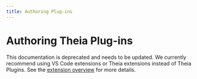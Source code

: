 ```yaml
---
title: Authoring Plug-ins
---
```


# Authoring Theia Plug-ins

This documentation is deprecated and needs to be updated. We currently recommend using VS Code extensions or Theia extensions instead of Theia Plugins. See the [extension overview](https://theia-ide.org/docs/extensions/) for more details.
<!--
Let's create our first Theia plug-in. As an example, we are going to register a command _Hello World_ that displays a notification "Hello world!". This article is guiding you through all the necessary steps.

## Theia’s Architecture

### Plug-in vs Extension

Theia is an extensible IDE. You may already have heard extensions as being a way to customize the IDE. Plug-ins is a new extensibility model that has been added recently into Theia. Here are the main differences between plug-ins vs the extensions.

#### Plug-ins

pros:
 + Code isolation: as plug-in's code in running in separate processes, it can't block Theia core processes.
 + Can be loaded at runtime. No need to recompile the full IDE of Theia.
 + Reduce compilation time
 + Self-contained. A plug-in can be packaged into a single file and loaded directly after. No extra need to grab dependencies from npmjs, etc.
 + Simple API
   + No need to learn inversify or any framework.
   + Single entry point, with code completion to see possible calls with associated JsDoc.
 + Upgrade easily from one theia version to another version as API is backward compliant.

cons:
 - Need to stick to this pre-defined API. It's not possible to tweak something if contribution point is not provided through API. Note that current API can be extended to support more stuff ;-)

### Design
A Theia app is composed of a core providing a set of widgets, commands, handlers, etc. for a specific functionality.

Theia defines a runtime API allowing plug-ins to customize the IDE and add their behaviour to various aspects of the application.

In Theia, a plug-in has access to the API through an object named `theia` which is available in all plug-ins.
[More details on API](https://github.com/eclipse-theia/theia/blob/master/packages/plugin/README.md).

There are two natures of plug-ins:
 - Backend plug-in. If you're familiar with VS Code extensions, it's very close. The plug-in's code is running in its own process on the server side. The API is called and it will send some actions on user's browser/UI to register new commands, etc. All the callbacks are executed on the server side on a dedicated process.
 - Frontend plug-in. In that case, callbacks are executed in a worker thread on the UI/browser. These plug-ins are only authorized to use "browser compliant" modules. For example opening or writing to a file is impossible as all the code of the plug-in is running on the browser side. But this approach is helpful if you really want to have some stuff on the client side to avoid some network operations.

## Prerequisites

Having a running Theia instance. (v0.3.12+)
Instructions for getting Theia are available from [Theia repository](https://github.com/eclipse-theia/theia#getting-started).

## Project Layout

We are going to create a new project and for this we will create a folder named `theia-hello-world-plugin` that will contain the source code of the project.

This new folder can be created in any directories, it is independent of Theia source code.

To ease the setup of such a repository, a [Yeoman code generator](https://www.npmjs.com/package/@theia/generator-plugin) exists and can be installed to scaffold the project.

Generator can be installed and executed with the following commands. Note that these commands can be entered from a new terminal inside your running Theia instance.

```bash
npm install -g yo @theia/generator-plugin
mkdir theia-hello-world-plugin
cd theia-hello-world-plugin
yo @theia/plugin
```

In the previous commands:
- `npm install -g yo @theia/generator-plugin` command install globally the Theia generator.
- `yo @theia/plugin` is calling the yeoman generator asking to use for templating the Theia's plug-in generator.

Here is an animated screenshot of the generator running.

<img src="/yeoman-plugin.gif" class="doc-image" alt="Yeoman plugin output">

Pick up default values for each question.

At this step, in `theia-hello-world-plugin` folder there is a plug-in that is already built with associated source code.

## Implementing the Plug-in

Let's have look at the generated code now.

```json
{
      "name": "theia-hello-world-plugin",
      "publisher": "theia",
      "keywords": [
        "theia-plugin"
      ],
      "version": "0.0.1",
      "files": [
        "src"
      ],
      "devDependencies": {
        "@theia/plugin": "latest", <-- 1. Theia API dependency
        "rimraf": "^2.6.2",
        "typescript": "^2.9.2"
      },
      "scripts": {
        "prepare": "yarn run clean && yarn run build",
        "clean": "rimraf lib",
        "build": "tsc"
      },
      "engines": {
        "theiaPlugin": "latest"  <-- 2. this plug-in requires Theia runtime
      },
      "theiaPlugin": {
        "backend": "lib/theia-hello-world-plugin-backend-plugin.js" 3. <-- entrypoint
      }
}
```

There are three important parts in this `package.json` file

1. First, in `devDependencies`, there is the dependency to `@theia/plugin`. This package will be used inside the plug-in's code to call Theia API (like adding a new command and displaying a new information message).

2. Second, the `engines` section contains `theiaPlugin`. It allows to flag this node package as being runnable on top of a specific version of Theia.

3. Third, the `theiaPlugin` section contains the entry-point of the plug-in. For a backend plug-in, it is `backend` key with the value being the path to the JavaScript path of the plug-in.

Let's have a look to the single source code file that has been generated. The path of this file is `src/theia-hello-world-plugin-backend-plugin.ts`. It contains TypeScript code.

```typescript
import * as theia from '@theia/plugin';

export function start() {
    const informationMessageTestCommand = {
        id: 'hello-world-example-generated',
        label: "Hello World"
    };
    theia.commands.registerCommand(informationMessageTestCommand, (...args: any[]) => {
        theia.window.showInformationMessage('Hello World!');
    });

}

export function stop() {

}
```

As you can see, only few lines of code are required to register a command and display a notification message.

First important line is the import of the API.
The import `import * as theia from '@theia/plugin';` is making all Theia plug-in's API available into a theia object.

In the code, there are two methods that are `start()` and `stop()`

The `start()` method is called when loading the plug-in. In this method, there is one action: registering hello world command and one callback: displaying `Hello World` as an information message. The command object has an `id` and a `label` that will be displayed in the command palette.

There is an empty `stop()` method that could be used to do something when the plug-in is stopped. This method is optional and may be removed if empty.

## Executing the Plug-in

Now we want to see the plug-in in action. For this purpose, there is a mode called `hosted mode` within Theia. When using this mode, we can develop the plug-in within one instance of Theia, and then we can deploy the plug-in in another instance of Theia. So it's very easy to spawn the plug-in and test it.

First, be sure that you've opened the folder where is the generated plug-in inside Theia. (It needs to be part of your workspace)
Then, bring command palette (hitting the F1 key for example) and search for `Hosted mode: start instance` and select this command.

<img class="doc-image" src="/hosted-plugin-start-instance.png" alt="Hosted mode: start instance" style="max-width: 800px">

Browse the workspace and select the folder of the plug-in (that contains `package.json` file).

<img class="doc-image" src="/hosted-plugin-start-instance-select-path.png" alt="Hosted mode: start instance: select path" style="max-width: 500px">

It will spawn a new theia instance on port `3030`. A new tab will be opened (maybe you'll need to validate it) and you've a new instance running as `Development host` (in status bar you can check that name)

<img class="doc-image" src="/hosted-plugin-development-host.png" alt="Hosted mode: development host" style="max-width: 300px">

Inside the `Development Host` instance, bring command palette (F1 key) and then search for `Hello World` command.

<img class="doc-image" src="/command-palette-hello-world.png" alt="Command Palette" style="max-width: 700px">

Select it and you'll see a notification `Hello World` on the screen.

<img class="doc-image" src="/hello-world-notification.png" alt="Hello World notification" style="max-width: 600px">

## Developing the Plug-in

As previously said, Theia API is provided through TypeScript, then there is code completion and JsDoc available when developing.

## Updating the Plug-in

Let say you want to change the information message from `Hello World` to `Hello Theia`. Let's go into the `Hosted Plugin: running` instance (status bar), edit the TypeScript file `src/theia-hello-world-plugin-backend-plugin.ts` and perform the following change.
Replace `theia.window.showInformationMessage('Hello World!');` by `theia.window.showInformationMessage('Hello Theia!');`

Run the command `yarn build` from root folder of the plug-in for source code to be recompiled.
Then you'll only have to refresh the tab of the `Development Host` instance, the plugin will be reloaded again.

Note: you may use watch mode as well.

## API of plug-ins
[Browse typedoc of plug-ins](https://eclipse-theia.github.io/theia/docs/next/modules/plugin.html)

## VS Code implementation
Theia is providing VS Code API. Check the following link to get the current status of what is implemented.
[Compare Theia vs VS Code API](https://eclipse-theia.github.io/vscode-theia-comparator/status.html)

-->

